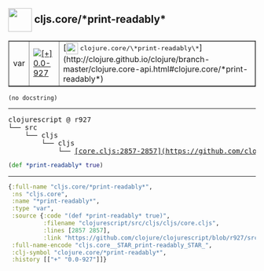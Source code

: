 ## <img width="48px" valign="middle" src="http://i.imgur.com/Hi20huC.png"> cljs.core/\*print-readably\*

 <table border="1">
<tr>
<td>var</td>
<td><a href="https://github.com/cljsinfo/api-refs/tree/0.0-927"><img valign="middle" alt="[+] 0.0-927" src="https://img.shields.io/badge/+-0.0--927-lightgrey.svg"></a> </td>
<td>
[<img height="24px" valign="middle" src="http://i.imgur.com/1GjPKvB.png"> <samp>clojure.core/\*print-readably\*</samp>](http://clojure.github.io/clojure/branch-master/clojure.core-api.html#clojure.core/*print-readably*)
</td>
</tr>
</table>

 <samp>
</samp>

```
(no docstring)
```

---

 <pre>
clojurescript @ r927
└── src
    └── cljs
        └── cljs
            └── <ins>[core.cljs:2857-2857](https://github.com/clojure/clojurescript/blob/r927/src/cljs/cljs/core.cljs#L2857-L2857)</ins>
</pre>

```clj
(def *print-readably* true)
```


---

```clj
{:full-name "cljs.core/*print-readably*",
 :ns "cljs.core",
 :name "*print-readably*",
 :type "var",
 :source {:code "(def *print-readably* true)",
          :filename "clojurescript/src/cljs/cljs/core.cljs",
          :lines [2857 2857],
          :link "https://github.com/clojure/clojurescript/blob/r927/src/cljs/cljs/core.cljs#L2857-L2857"},
 :full-name-encode "cljs.core__STAR_print-readably_STAR_",
 :clj-symbol "clojure.core/*print-readably*",
 :history [["+" "0.0-927"]]}

```

